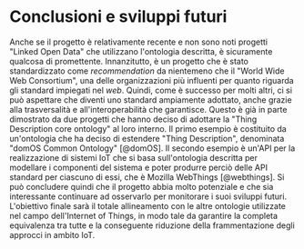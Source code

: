 # Conclusioni e sviluppi futuri

Anche se il progetto è relativamente recente e non sono noti progetti "Linked Open Data" che utilizzano l'ontologia descritta, è sicuramente qualcosa di promettente.
Innanzitutto, è un progetto che è stato standardizzato come _recommendation_ da nientemeno che il "World Wide Web Consortium", una delle organizzazioni più influenti per quanto riguarda gli standard impiegati nel _web_.
Quindi, come è successo per molti altri, ci si può aspettare che diventi uno standard ampiamente adottato, anche grazie alla trasversalità e all'interoperabilità che garantisce.
Questo è già in parte dimostrato da due progetti che hanno deciso di adottare la "Thing Description core ontology" al loro interno.
Il primo esempio è costituito da un'ontologia che ha deciso di estendere "Thing Description", denominata "domOS Common Ontology" [@domOS].
Il secondo esempio è un'API per la realizzazione di sistemi IoT che si basa sull'ontologia descritta per modellare i componenti del sistema e poter produrre perciò delle API standard per ciascuno di essi, che è Mozilla WebThings [@webthings].
Si può concludere quindi che il progetto abbia molto potenziale e che sia interessante continuare ad osservarlo per monitorare i suoi sviluppi futuri.
L'obiettivo finale sarà il totale allineamento con le altre ontologie utilizzate nel campo dell'Internet of Things, in modo tale da garantire la completa equivalenza tra tutte e la conseguente riduzione della frammentazione degli approcci in ambito IoT.
